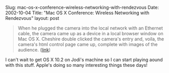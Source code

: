 Slug: mac-os-x-conference-wireless-networking-with-rendezvous
Date: 2002-10-04
Title: "Mac OS X Conference: Wireless Networking with Rendezvous"
layout: post

<blockquote> When he plugged the camera into the local network with an Ethernet cable, the camera came up as a device in a local browser window on Mac OS X. Cheshire double clicked the camera&#39;s entry and, voila, the camera&#39;s html control page came up, complete with images of the audience. (<a href="http://maccentral.macworld.com/news/0210/03.rendezvous.php">link</a>) </blockquote>

I can&#39;t wait to get OS X 10.2 on Jodi&#39;s machine so I can start playing aound with this stuff. Apple&#39;s doing so many interesting things these days!
